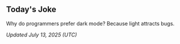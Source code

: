 ## Today's Joke
Why do programmers prefer dark mode? Because light attracts bugs.

*Updated July 13, 2025 (UTC)*
